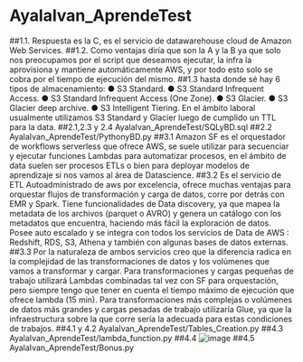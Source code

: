 # AyalaIvan_AprendeTest
##1.1.
Respuesta es la C, es el servicio de datawarehouse cloud de Amazon Web Services.
##1.2.
Como ventajas diría que son la A y la B ya que solo nos preocupamos por el script que
deseamos ejecutar, la infra la aprovisiona y mantiene automáticamente AWS, y por todo esto
solo se cobra por el tiempo de ejecución del mismo.
##1.3
hasta donde sé hay 6 tipos de almacenamiento:
● S3 Standard.
● S3 Standard Infrequent Access.
● S3 Standard Infrequent Access (One Zone).
● S3 Glacier.
● S3 Glacier deep archive.
● S3 Intelligent Tiering.
En el ámbito laboral usualmente utilizamos S3 Standard y Glacier luego de cumplido un TTL
para la data.
##2.1,2.3 y 2.4
  AyalaIvan_AprendeTest/SQLyBD.sql
##2.2
  AyalaIvan_AprendeTest/PythonyBD.py
##3.1
Amazon SF es el orquestador de workflows serverless que ofrece AWS,
se suele utilizar para secuenciar y ejecutar funciones Lambdas para
automatizar procesos, en el ámbito de data suelen ser procesos ETLs o
bien para deployar modelos de aprendizaje si nos vamos al área de
Datascience.
##3.2
Es el servicio de ETL Autoadministrado de aws por excelencia, ofrece
muchas ventajas para orquestar flujos de transformación y carga de
datos, corre por detrás con EMR y Spark.
Tiene funcionalidades de Data discovery, ya que mapea la metadata de
los archivos (parquet o AVRO) y genera un catálogo con los metadatos
que encuentra, haciendo más fácil la exploración de datos.
Posee auto escalado y se integra con todos los servicios de Data de
AWS : Redshift, RDS, S3, Athena y también con algunas bases de datos
externas.
##3.3
Por la naturaleza de ambos servicios creo que la diferencia radica en
la complejidad de las transformaciones de datos y los volúmenes que
vamos a transformar y cargar.
Para transformaciones y cargas pequeñas de trabajo utilizará Lambdas
combinadas tal vez con SF para orquestación, pero siempre tengo que
tener en cuenta el tiempo máximo de ejecución que ofrece lambda (15
min). Para transformaciones más complejas o volúmenes de datos más
grandes y cargas pesadas de trabajo utilizaría Glue, ya que la
infraestructura sobre la que corre sería la adecuada para estas
condiciones de trabajos.
##4.1 y 4.2
  AyalaIvan_AprendeTest/Tables_Creation.py
##4.3
  AyalaIvan_AprendeTest/lambda_function.py
##4.4
  ![image](https://github.com/ifayala/AyalaIvan_AprendeTest/assets/51173725/aeb32f5d-ff86-484d-990d-ad89559e251f)
##4.5
  AyalaIvan_AprendeTest/Bonus.py
